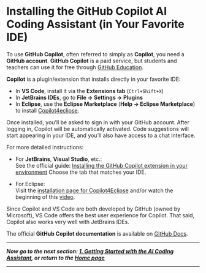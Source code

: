 # Installing the GitHub Copilot AI Coding Assistant (in Your Favorite IDE)

To use **GitHub Copilot**, often referred to simply as **Copilot**, you need a **GitHub account**.
**GitHub Copilot** is a paid service, but students and teachers can use it for free through [GitHub Education](https://github.com/education).

**Copilot** is a plugin/extension that installs directly in your favorite IDE:

- In **VS Code**, install it via the **Extensions tab** (`Ctrl+Shift+X`)
- In **JetBrains IDEs**, go to **File → Settings → Plugins**
- In **Eclipse**, use the **Eclipse Marketplace** (**Help → Eclipse Marketplace**) to install [Copilot4eclipse](https://www.genuitec.com/products/copilot4eclipse/).

Once installed, you’ll be asked to sign in with your GitHub account. After logging in, Copilot will be automatically activated. Code suggestions will start appearing in your IDE, and you’ll also have access to a chat interface.

For more detailed instructions:

- For **JetBrains**, **Visual Studio**, etc.:  
See the official guide: [Installing the GitHub Copilot extension in your environment](https://docs.github.com/copilot/managing-copilot/configure-personal-settings/installing-the-github-copilot-extension-in-your-environment)
Choose the tab that matches your IDE.

- For Eclipse:  
Visit the [installation page for Copilot4Eclipse](https://www.genuitec.com/products/copilot4eclipse/docs/installation) and/or watch the beginning of this [video](https://www.youtube.com/watch?v=q2dhnulEYFk).

Since Copilot and VS Code are both developed by GitHub (owned by Microsoft), VS Code offers the best user experience for Copilot.
That said, Copilot also works very well with JetBrains IDEs.

The official **GitHub Copilot documentation** is available on [GitHub Docs](https://docs.github.com/copilot).

---

***Now go to the next section: [1. Getting Started with the AI Coding Assistant][part_1], or return to the [Home page](index.md)***

---

[part_1]: 1_GettingStarted.md
